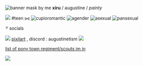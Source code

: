 ![banner mask by me](https://cdn.pixilart.com/photos/large/6e16140aafb29c8.png)
**xiru** / augustine / *painty*

![](https://i.ibb.co/tsNw7RC/22-F9-D32-B-76-F1-41-A6-835-C-3-BA1-DC63-D45-F.gif) #teen ⪩⪨
![cupioromantic](https://64.media.tumblr.com/073828745b519cdd3f711ea6412814e6/8ad90ffd9c5228ee-22/s75x75_c1/a057801eeeec27636074e114af4a041f3e50a554.pnj) ![agender](https://64.media.tumblr.com/321f57bea19a50f808aa536ad7569c64/c210fbb653ff44a2-16/s75x75_c1/12c6ebb8fc1a394d45dcb77d5eb0bfe11f354eac.pnj) ![asexual](https://64.media.tumblr.com/c0fb9985f8a51078bbc63b418a10ec5e/c5401de6efc37e94-0d/s75x75_c1/13920f02dc7d422da283b33078cde3978442ae63.pnj) ![pansexual](https://64.media.tumblr.com/aa64c9f163bc2ac7d80e1fc72711ce53/c210fbb653ff44a2-78/s75x75_c1/dcb2083661447fbae77ddbbfaed1f5e6b9617d1b.pnj) 

𝄢 socials

![](https://i.ibb.co/4tRhkjd/23-E0791-E-F67-D-42-A8-AFCF-2401-A1533592.png) [pixilart](https://www.pixilart.com/augustinetism) , discord : augustinetism ![](https://i.ibb.co/4tRhkjd/23-E0791-E-F67-D-42-A8-AFCF-2401-A1533592.png)

[list of pony town regiment/scouts im in](https://rentry.co/painterzz-regis)

![](https://64.media.tumblr.com/de48c10d82f8c2cadfda2796c6ab13b7/273f50112f8b00b0-fb/s75x75_c1/60f7177588abc6f14f20927fcd613cd18ed2c2ec.gifv)
